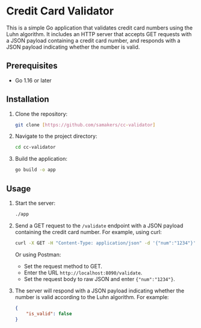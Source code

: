 # Credit Card Validator

This is a simple Go application that validates credit card numbers using the Luhn algorithm. It includes an HTTP server that accepts GET requests with a JSON payload containing a credit card number, and responds with a JSON payload indicating whether the number is valid.

## Prerequisites

- Go 1.16 or later

## Installation

1. Clone the repository:

    ```bash
    git clone [https://github.com/samakers/cc-validator]
    ```

2. Navigate to the project directory:

    ```bash
    cd cc-validator
    ```

3. Build the application:

    ```bash
    go build -o app
    ```

## Usage

1. Start the server:

    ```bash
    ./app
    ```

2. Send a GET request to the `/validate` endpoint with a JSON payload containing the credit card number. For example, using curl:

    ```bash
    curl -X GET -H "Content-Type: application/json" -d '{"num":"1234"}' http://localhost:8090/validate
    ```

    Or using Postman:

    - Set the request method to GET.
    - Enter the URL `http://localhost:8090/validate`.
    - Set the request body to raw JSON and enter `{"num":"1234"}`.

3. The server will respond with a JSON payload indicating whether the number is valid according to the Luhn algorithm. For example:

    ```json
    {
        "is_valid": false
    }
    ```
